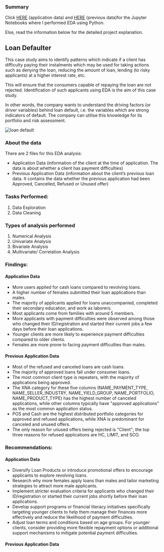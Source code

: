 ### Summary
Click [HERE](https://github.com/haiilingg/EDA-project/blob/main/EDA%20project-HLT%20(application%20data).ipynb) (application data) and [HERE](https://github.com/haiilingg/EDA-project/blob/main/EDA%20project-HLT(%20previous%20data).ipynb) (previous data)for the Jupyter Notebooks where I performed EDA using Python.

Else, read the information below for the detailed project explanation.

## Loan Defaulter
This case study aims to identify patterns which indicate if a client has difficulty paying their instalments which may be used for taking actions such as denying the loan, reducing the amount of loan, lending (to risky applicants) at a higher interest rate, etc. 

This will ensure that the consumers capable of repaying the loan are not rejected. Identification of such applicants using EDA is the aim of this case study.

In other words, the company wants to understand the driving factors (or driver variables) behind loan default, i.e. the variables which are strong indicators of default. The company can utilise this knowledge for its portfolio and risk assessment.

![loan default](https://github.com/haiilingg/EDA-project/assets/130296433/cb8101e6-e355-44b2-9a6c-5b8fec6c2ac5)

### About the data
There are 2 files for this EDA analysis:
- Application Data (information of the client at the time of application. The data is about whether a client has payment difficulties)
- Previous Application Data (information about the client’s previous loan data. It contains the data whether the previous application had been Approved, Cancelled, Refused or Unused offer)

### Tasks Performed:
1. Data Exploration
2. Data Cleaning

### Types of analysis performed
1. Numerical Analysis
2. Univariate Analysis
3. Bivariate Analysis
4. Multivariate/ Correlation Analysis

### Findings:
#### Application Data
- More users applied for cash loans compared to revolving loans.
- A higher number of females submitted their loan applications than males.
- The majority of applicants applied for loans unaccompanied, completed their secondary education, and work as laborers.
- Most applicants come from families with around 5 members.
- More applicants with payment difficulties were observed among those who changed their ID/registration and started their current jobs a few days before their loan applications.
- Younger clients are more likely to experience payment difficulties compared to older clients.
- Females are more prone to facing payment difficulties than males.

#### Previous Application Data
- Most of the refused and canceled loans are cash loans.
- The majority of approved loans fall under consumer loans.
- The most common client type is repeaters, with the majority of applications being approved.
- The XNA category for these five columns (NAME_PAYMENT_TYPE, NAME_SELLER_INDUSTRY, NAME_YIELD_GROUP, NAME_PORTFOLIO, NAME_PRODUCT_TYPE) has the highest number of canceled applications, while other columns typically have "approved applications" as the most common application status.
- POS and Cash are the highest distributed portfolio categories for approved and refused applications, while XNA is predominant for canceled and unused offers.
- The only reason for unused offers being rejected is "Client"; the top three reasons for refused applications are HC, LIMIT, and SCO.

### Recommendations:
#### Application Data
- Diversify Loan Products or introduce promotional offers to encourage applicants to explore revolving loans.
- Research why more females apply loans than males and tailor marketing strategies to attract more male applicants. 
- Implement stricter evaluation criteria for applicants who changed their ID/registration or started their current jobs shortly before their loan applications.
- Develop support programs or financial literacy initiatives specifically targeting younger clients to help them manage their finances more effectively and reduce the likelihood of payment difficulties.
- Adjust loan terms and conditions based on age groups. For younger clients, consider providing more flexible repayment options or additional support mechanisms to mitigate potential payment difficulties.

#### Previous Application Data
